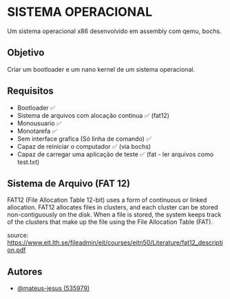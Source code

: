 # SISTEMA OPERACIONAL

Um sistema operacional x86 desenvolvido em assembly com qemu, bochs.  

## Objetivo

 Criar um bootloader e um nano kernel de um sistema operacional.

## Requisitos

- Bootloader ✅
- Sistema de arquivos com alocação continua ✅ (fat12)
- Monousuario ✅
- Monotarefa ✅
- Sem interface grafica (Só linha de comando) ✅
- Capaz de reiniciar o computador ✅ (via bochs)
- Capaz de carregar uma aplicação de teste ✅ (fat - ler arquivos como test.txt)

## Sistema de Arquivo (FAT 12)

FAT12 (File Allocation Table 12-bit) uses a form of continuous or linked allocation. FAT12 allocates files in clusters, and each cluster can be stored non-contiguously on the disk. When a file is stored, the system keeps track of the clusters that make up the file using the File Allocation Table (FAT).

source: <https://www.eit.lth.se/fileadmin/eit/courses/eitn50/Literature/fat12_description.pdf>

## Autores

- [@mateus-jesus (535979)](https://www.github.com/mateus-jeusus)
